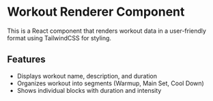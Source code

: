 # Workout Renderer Component

This is a React component that renders workout data in a user-friendly format using TailwindCSS for styling.

## Features

- Displays workout name, description, and duration
- Organizes workout into segments (Warmup, Main Set, Cool Down)
- Shows individual blocks with duration and intensity
